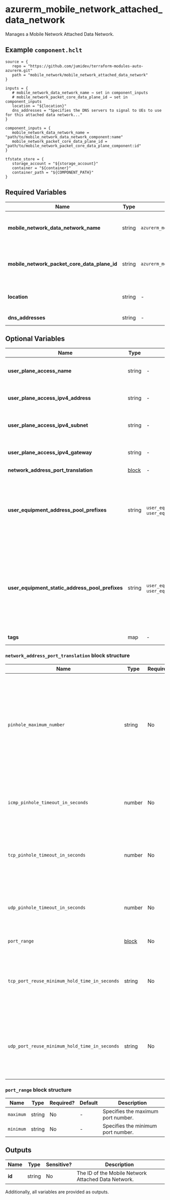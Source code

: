 # azurerm_mobile_network_attached_data_network

Manages a Mobile Network Attached Data Network.

## Example `component.hclt`

```hcl
source = {
   repo = "https://github.com/jumidev/terraform-modules-auto-azurerm.git"   
   path = "mobile_network/mobile_network_attached_data_network"   
}

inputs = {
   # mobile_network_data_network_name → set in component_inputs
   # mobile_network_packet_core_data_plane_id → set in component_inputs
   location = "${location}"   
   dns_addresses = "Specifies the DNS servers to signal to UEs to use for this attached data network..."   
}

component_inputs = {
   mobile_network_data_network_name = "path/to/mobile_network_data_network_component:name"   
   mobile_network_packet_core_data_plane_id = "path/to/mobile_network_packet_core_data_plane_component:id"   
}

tfstate_store = {
   storage_account = "${storage_account}"   
   container = "${container}"   
   container_path = "${COMPONENT_PATH}"   
}

```

## Required Variables

| Name | Type |  possible values |  Description |
| ---- | --------- |  ----------- | ----------- |
| **mobile_network_data_network_name** | string |  `azurerm_mobile_network_data_network`  |  Specifies the name of the `azurerm_mobile_network_data_network` which the Attached Data Network belongs to, Changing this forces a new Mobile Network Attached Data Network to be created. | 
| **mobile_network_packet_core_data_plane_id** | string |  `azurerm_mobile_network_packet_core_data_plane`  |  Specifies the ID of the `azurerm_mobile_network_packet_core_data_plane` which the Mobile Network Attached Data Network belongs to. Changing this forces a new Mobile Network Attached Data Network to be created. | 
| **location** | string |  -  |  Specifies the Azure Region where the Mobile Network Attached Data Network should exist. Changing this forces a new Mobile Network Attached Data Network to be created. | 
| **dns_addresses** | string |  -  |  Specifies the DNS servers to signal to UEs to use for this attached data network. | 

## Optional Variables

| Name | Type |  possible values |  Description |
| ---- | --------- |  ----------- | ----------- |
| **user_plane_access_name** | string |  -  |  Specifies the logical name for the user data plane interface. This should match one of the interfaces configured on your Azure Stack Edge device. | 
| **user_plane_access_ipv4_address** | string |  -  |  The IPv4 address for the user data plane interface. This should match one of the interfaces configured on your Azure Stack Edge device. | 
| **user_plane_access_ipv4_subnet** | string |  -  |  The IPv4 subnet for the user data plane interface. This should match one of the interfaces configured on your Azure Stack Edge device. | 
| **user_plane_access_ipv4_gateway** | string |  -  |  The default IPv4 gateway for the user data plane interface. This should match one of the interfaces configured on your Azure Stack Edge device. | 
| **network_address_port_translation** | [block](#network_address_port_translation-block-structure) |  -  |  A `network_address_port_translation` block. | 
| **user_equipment_address_pool_prefixes** | string |  `user_equipment_address_pool_prefixes`, `user_equipment_static_address_pool_prefix`  |  Specifies the user equipment (UE) address pool prefixes for the attached data network from which the packet core instance will dynamically assign IP addresses to UEs. The packet core instance assigns an IP address to a UE when the UE sets up a PDU session. At least one of `user_equipment_address_pool_prefixes` and `user_equipment_static_address_pool_prefix`. If you define both, they must be of the same size. | 
| **user_equipment_static_address_pool_prefixes** | string |  `user_equipment_address_pool_prefix`, `user_equipment_static_address_pool_prefixes`  |  Specifies the user equipment (UE) address pool prefixes for the attached data network from which the packet core instance will assign static IP addresses to UEs. The packet core instance assigns an IP address to a UE when the UE sets up a PDU session. The static IP address for a specific UE is set in StaticIPConfiguration on the corresponding SIM resource. At least one of `user_equipment_address_pool_prefix` and `user_equipment_static_address_pool_prefixes`. If you define both, they must be of the same size. | 
| **tags** | map |  -  |  A mapping of tags which should be assigned to the Mobile Network Attached Data Network. | 

### `network_address_port_translation` block structure

| Name | Type | Required? | Default | Description |
| ---- | ---- | --------- | ------- | ----------- |
| `pinhole_maximum_number` | string | No | - | Maximum number of UDP and TCP pinholes that can be open simultaneously on the core interface. For 5G networks, this is the N6 interface. For 4G networks, this is the SGi interface. Must be between 1 and 65536. |
| `icmp_pinhole_timeout_in_seconds` | number | No | 180 | Pinhole timeout for ICMP pinholes in seconds. Must between '1' to '180', Default to '180'. |
| `tcp_pinhole_timeout_in_seconds` | number | No | 180 | Pinhole timeout for TCP pinholes in seconds. Must between '1' to '180', Default to '180'. |
| `udp_pinhole_timeout_in_seconds` | number | No | 180 | Pinhole timeout for UDP pinholes in seconds. Must between '1' to '180', Default to '180'. |
| `port_range` | [block](#port_range-block-structure) | No | - | A 'port_range' block. |
| `tcp_port_reuse_minimum_hold_time_in_seconds` | string | No | 120 | Minimum time in seconds that will pass before a TCP port that was used by a closed pinhole can be reused. Defaults to '120'. |
| `udp_port_reuse_minimum_hold_time_in_seconds` | string | No | 60 | Minimum time in seconds that will pass before a UDP port that was used by a closed pinhole can be reused. Defaults to '60'. |

### `port_range` block structure

| Name | Type | Required? | Default | Description |
| ---- | ---- | --------- | ------- | ----------- |
| `maximum` | string | No | - | Specifies the maximum port number. |
| `minimum` | string | No | - | Specifies the minimum port number. |



## Outputs

| Name | Type | Sensitive? | Description |
| ---- | ---- | --------- | --------- |
| **id** | string | No  | The ID of the Mobile Network Attached Data Network. | 

Additionally, all variables are provided as outputs.
